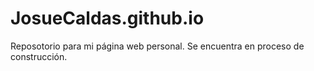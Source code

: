 # JosueCaldas.github.io

Reposotorio para mi página web personal. Se encuentra en proceso de construcción.
